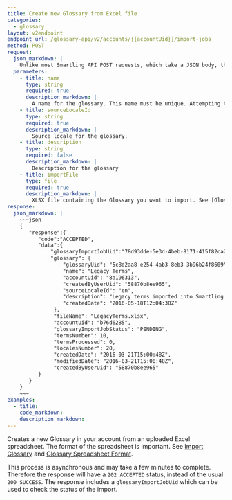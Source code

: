 ```yaml
---
title: Create new Glossary from Excel file
categories:
  - glossary
layout: v2endpoint
endpoint_url: /glossary-api/v2/accounts/{{accountUid}}/import-jobs
method: POST
request:
  json_markdown: |
    Unlike most Smartling API POST requests, which take a JSON body, this request has a multi-part form body.
  parameters:
    - title: name
      type: string
      required: true
      description_markdown: |
        A name for the glossary. This name must be unique. Attempting to use a name already in use in the account will return an error.
    - title: sourceLocaleId
      type: string
      required: true
      description_markdown: |
        Source locale for the glossary. 
    - title: description
      type: string
      required: false
      description_markdown: |
        Description for the glossary
    - title: importFile
      type: file
      required: true
      description_markdown: |
        XLSX file containing the Glossary you want to import. See [Glossary Spreadsheet Format](/knowledge-base/articles/glossary-spreadsheet-format/) for details.
response:
  json_markdown: |
    ~~~json
    {
       "response":{
          "code":"ACCEPTED",
          "data":{ 
              "glossaryImportJobUid":"78d93dde-5e3d-4beb-8171-415f82ca2c7b",
              "glossary": {
                  "glossaryUid": "5c8d2aa8-e254-4ab3-8eb3-3b96b24f8609",
                  "name": "Legacy Terms",
                  "accountUid": "8a196313",
                  "createdByUserUid": "58870b8ee965",
                  "sourceLocaleId": "en",
                  "description": "Legacy terms imported into Smartling.",
                  "createdDate": "2016-05-18T12:04:38Z"
               },
               "fileName": "LegacyTerms.xlsx",
               "accountUid": "b76d6285",
               "glossaryImportJobStatus": "PENDING",
               "termsNumber": 10,
               "termsProcessed": 0,
               "localesNumber": 20,
               "createdDate": "2016-03-21T15:00:48Z",
               "modifiedDate": "2016-03-21T15:00:48Z",
               "createdByUserUid": "58870b8ee965"
          }
       }
    }
    ~~~
examples:
  - title:
    code_markdown:
    description_markdown:
---
```


Creates a new Glossary in your account from an uploaded Excel spreadsheet. The format of the spreadsheet is important. See [Import Glossary](/knowledge-base/articles/import-glossary/) and [Glossary Spreadsheet Format](/knowledge-base/articles/glossary-spreadsheet-format/).

This process is asynchronous and may take a few minutes to complete. Therefore the response will have a `202 ACCEPTED` status, instead of the usual `200 SUCCESS`. The response includes a `glossaryImportJobUid` which can be used to check the status of the import. 